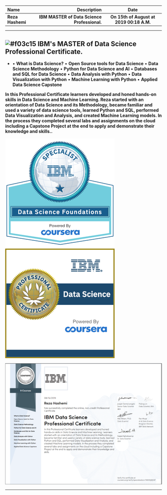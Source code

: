 | Name | Description | Date
| :- |-------------: | :-:
| **Reza Hashemi**| **IBM MASTER of Data Science Professional.**  | __On 15th of August at 2019 00:18 A.M.__
__ __ __
## ![#f03c15](https://placehold.it/15/f03c15/000000?text=+) IBM's MASTER of Data Science Professional Certificate.


- • **What is Data Science?**
• **Open Source tools for Data Science**
• **Data Science Methodology**
• **Python for Data Science and AI**
• **Databases and SQL for Data Science**
• **Data Analysis with Python**
• **Data Visualization with Python**
• **Machine Learning with Python**
• **Applied Data Science Capstone**

__In this Professional Certificate learners developed and honed
hands-on skills in Data Science and Machine Learning. Reza
started with an orientation of Data Science and its Methodology,
became familiar and used a variety of data science tools, learned
Python and SQL, performed Data Visualization and Analysis, and
created Machine Learning models. In the process they completed
several labs and assignments on the cloud including a Capstone
Project at the end to apply and demonstrate their knowledge and
skills..__

![IBM Master of Data Science Certification](Specialization+Certificate+Emblem+-+IDS+-+Final.png)
![IBM Master of Data Science Certification](Professional_Certificate_Data_Science_Final_Draft_Blue_Text.png)

![IBM Master of Data Science Certification](IBM%20Data%20Science%20Professional%20Certificate.PNG)
__ __ __
